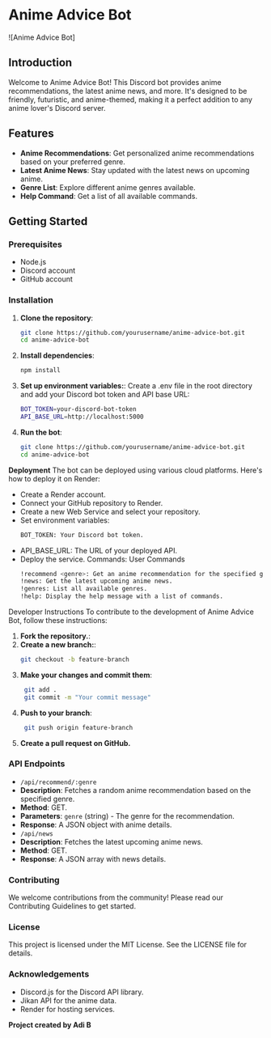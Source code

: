# Anime Advice Bot

![Anime Advice Bot]

## Introduction

Welcome to Anime Advice Bot! This Discord bot provides anime recommendations, the latest anime news, and more. It's designed to be friendly, futuristic, and anime-themed, making it a perfect addition to any anime lover's Discord server.

## Features

- **Anime Recommendations**: Get personalized anime recommendations based on your preferred genre.
- **Latest Anime News**: Stay updated with the latest news on upcoming anime.
- **Genre List**: Explore different anime genres available.
- **Help Command**: Get a list of all available commands.

## Getting Started

### Prerequisites

- Node.js
- Discord account
- GitHub account

### Installation

1. **Clone the repository**:
   ```bash
   git clone https://github.com/yourusername/anime-advice-bot.git
   cd anime-advice-bot
2. **Install dependencies**:
   ```bash
   npm install
3. **Set up environment variables:**:
    Create a .env file in the root directory and add your Discord bot token and API base URL:
   ```bash
   BOT_TOKEN=your-discord-bot-token
   API_BASE_URL=http://localhost:5000
4. **Run the bot**:
   ```bash
   git clone https://github.com/yourusername/anime-advice-bot.git
   cd anime-advice-bot
   
 **Deployment**
The bot can be deployed using various cloud platforms. Here's how to deploy it on Render:

- Create a Render account.
- Connect your GitHub repository to Render.
- Create a new Web Service and select your repository.
- Set environment variables:
   ```bash
   BOT_TOKEN: Your Discord bot token.
- API_BASE_URL: The URL of your deployed API.
- Deploy the service.
   Commands:
   User Commands
   ```bash
   !recommend <genre>: Get an anime recommendation for the specified genre.
   !news: Get the latest upcoming anime news.
   !genres: List all available genres.
   !help: Display the help message with a list of commands.

Developer Instructions
To contribute to the development of Anime Advice Bot, follow these instructions:
1. **Fork the repository.**:
2. **Create a new branch:**:
    ```bash
    git checkout -b feature-branch
3. **Make your changes and commit them**:
   ```bash
    git add .
    git commit -m "Your commit message"
    ```
4. **Push to your branch**:
   ```bash
    git push origin feature-branch
4. **Create a pull request on GitHub.**

### API Endpoints
- `/api/recommend/:genre`
- **Description**: Fetches a random anime recommendation based on the specified genre.
- **Method**: GET.
- **Parameters**: `genre` (string) - The genre for the recommendation.
- **Response**: A JSON object with anime details.
- `/api/news`
- **Description**: Fetches the latest upcoming anime news.
- **Method**: GET.
- **Response**: A JSON array with news details.

### Contributing
We welcome contributions from the community! Please read our Contributing Guidelines to get started.

### License
This project is licensed under the MIT License. See the LICENSE file for details.

### Acknowledgements
- Discord.js for the Discord API library.
- Jikan API for the anime data.
- Render for hosting services.

**Project created by Adi B**
